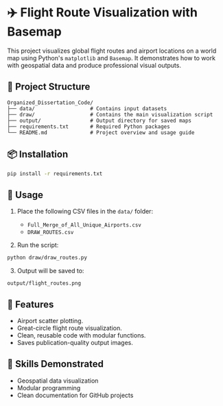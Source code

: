 # ✈️ Flight Route Visualization with Basemap

This project visualizes global flight routes and airport locations on a world map using Python's `matplotlib` and `Basemap`. It demonstrates how to work with geospatial data and produce professional visual outputs.

## 📁 Project Structure

```
Organized_Dissertation_Code/
├── data/                  # Contains input datasets
├── draw/                  # Contains the main visualization script
├── output/                # Output directory for saved maps
├── requirements.txt       # Required Python packages
└── README.md              # Project overview and usage guide
```

## 📦 Installation

```bash
pip install -r requirements.txt
```

## 🚀 Usage

1. Place the following CSV files in the `data/` folder:
   - `Full_Merge_of_All_Unique_Airports.csv`
   - `DRAW_ROUTES.csv`

2. Run the script:

```bash
python draw/draw_routes.py
```

3. Output will be saved to:

```
output/flight_routes.png
```

## 📌 Features

- Airport scatter plotting.
- Great-circle flight route visualization.
- Clean, reusable code with modular functions.
- Saves publication-quality output images.

## 🧠 Skills Demonstrated

- Geospatial data visualization
- Modular programming
- Clean documentation for GitHub projects
